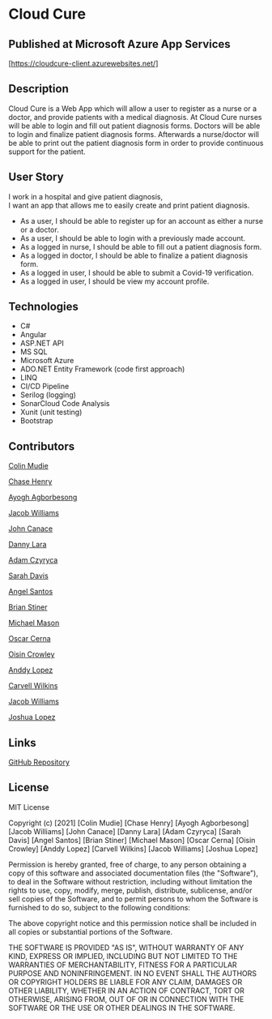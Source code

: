 # Cloud Cure

## Published at Microsoft Azure App Services
[https://cloudcure-client.azurewebsites.net/]

## Description
Cloud Cure is a Web App which will allow a user to register as a nurse or a doctor, and provide patients with a medical diagnosis. At Cloud Cure nurses will be able to login and fill out patient diagnosis forms. Doctors will be able to login and finalize patient diagnosis forms. Afterwards a nurse/doctor will be able to print out the patient diagnosis form in order to provide continuous support for the patient.

## User Story
I work in a hospital and give patient diagnosis,   
I want an app that allows me to easily create and print patient diagnosis. 
- As a user, I should be able to register up for an account as either a nurse or a doctor.
- As a user, I should be able to login with a previously made account.
- As a logged in nurse, I should be able to fill out a patient diagnosis form.
- As a logged in doctor, I should be able to finalize a patient diagnosis form.
- As a logged in user, I should be able to submit a Covid-19 verification.
- As a logged in user, I should be view my account profile.


## Technologies
* C#
* Angular
* ASP.NET API
* MS SQL 
* Microsoft Azure
* ADO.NET Entity Framework (code first approach)
* LINQ
* CI/CD Pipeline
* Serilog (logging)
* SonarCloud Code Analysis
* Xunit (unit testing)
* Bootstrap


## Contributors

[Colin Mudie](https://github.com/ColinMudie)

[Chase Henry](https://github.com/chasehenry862)

[Ayogh Agborbesong](https://github.com/Asaku1)

[Jacob Williams](https://github.com/JakeWill5)

[John Canace](https://github.com/jerid92)

[Danny Lara](https://github.com/dlara2021)

[Adam Czyryca](https://github.com/aczy623)

[Sarah Davis](https://github.com/sarahbethd)

[Angel Santos](https://github.com/AngelSantos1)

[Brian Stiner](https://github.com/BrianStinerGithub)

[Michael Mason](https://github.com/endochroma)

[Oscar Cerna](https://github.com/OzzyOzy)

[Oisin Crowley](https://github.com/Ocrowley1233)

[Anddy Lopez](https://github.com/AnddyLopez)

[Carvell Wilkins](https://github.com/ccwilki1)

[Jacob Williams](https://github.com/JakeWill5)

[Joshua Lopez](https://github.com/JoshuaJL2021)

## Links
[GitHub Repository](https://github.com/CloudCure/CloudCure)

## License

MIT License

Copyright (c) [2021] [Colin Mudie] [Chase Henry] [Ayogh Agborbesong] [Jacob Williams] [John Canace] [Danny Lara] [Adam Czyryca] [Sarah Davis] [Angel Santos] [Brian Stiner] [Michael Mason] [Oscar Cerna] [Oisin Crowley] [Anddy Lopez] [Carvell Wilkins] [Jacob Williams] [Joshua Lopez]

Permission is hereby granted, free of charge, to any person obtaining a copy
of this software and associated documentation files (the "Software"), to deal
in the Software without restriction, including without limitation the rights
to use, copy, modify, merge, publish, distribute, sublicense, and/or sell
copies of the Software, and to permit persons to whom the Software is
furnished to do so, subject to the following conditions:

The above copyright notice and this permission notice shall be included in all
copies or substantial portions of the Software.

THE SOFTWARE IS PROVIDED "AS IS", WITHOUT WARRANTY OF ANY KIND, EXPRESS OR
IMPLIED, INCLUDING BUT NOT LIMITED TO THE WARRANTIES OF MERCHANTABILITY,
FITNESS FOR A PARTICULAR PURPOSE AND NONINFRINGEMENT. IN NO EVENT SHALL THE
AUTHORS OR COPYRIGHT HOLDERS BE LIABLE FOR ANY CLAIM, DAMAGES OR OTHER
LIABILITY, WHETHER IN AN ACTION OF CONTRACT, TORT OR OTHERWISE, ARISING FROM,
OUT OF OR IN CONNECTION WITH THE SOFTWARE OR THE USE OR OTHER DEALINGS IN THE
SOFTWARE.
